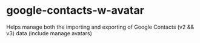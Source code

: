 google-contacts-w-avatar
========================

Helps manage both the importing and exporting of Google Contacts (v2 &amp;&amp; v3) data (include manage avatars)
